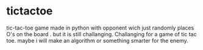 # tictactoe
tic-tac-toe game made in python with opponent wich just randomly places O's on the board . but it is still challanging.
Challanging for a game of tic tac toe.
maybe i will make an algorithm or something smarter for the enemy.
